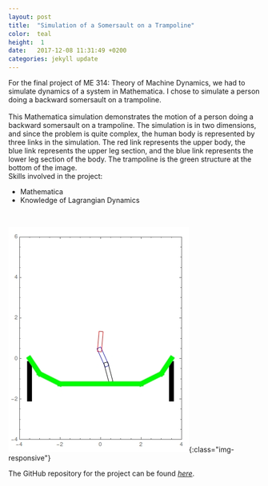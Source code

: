 ```yaml
---
layout: post
title:  "Simulation of a Somersault on a Trampoline"
color:  teal
height:  1
date:   2017-12-08 11:31:49 +0200
categories: jekyll update
---
```


For the final project of ME 314: Theory of Machine Dynamics, we had to simulate dynamics of a system in Mathematica. I chose to simulate a person doing a backward somersault on a trampoline. 
<br>
<br>
This Mathematica simulation demonstrates the motion of a person doing a backward somersault
on a trampoline. The simulation is in two dimensions, and since the problem is quite complex,
the human body is represented by three links in the simulation. The red link represents the
upper body, the blue link represents the upper leg section, and the blue link represents the
lower leg section of the body. The trampoline is the green structure at the bottom of the image.
<br>
Skills involved in the project:
<ul>
      <li> Mathematica </li>
      <li> Knowledge of Lagrangian Dynamics </li>
     
</ul>
<br>  
 
![image3](/assets/314.jpg){:class="img-responsive"}

The GitHub repository for the project can be found <i><a href="https://github.com/am2512/me314_final_project">here</a></i>.
